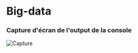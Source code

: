 # Big-data

### Capture d'écran de l'output de la console

![Capture](https://user-images.githubusercontent.com/71134751/101938087-12906500-3be3-11eb-8ad4-f9e58ec25b3e.PNG)
